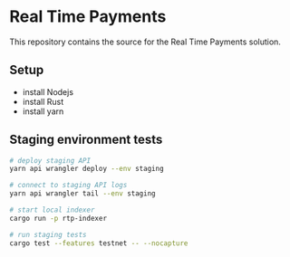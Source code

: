 # Real Time Payments

This repository contains the source for the Real Time Payments solution.

## Setup

- install Nodejs
- install Rust
- install yarn

## Staging environment tests

```sh
# deploy staging API
yarn api wrangler deploy --env staging

# connect to staging API logs
yarn api wrangler tail --env staging

# start local indexer
cargo run -p rtp-indexer

# run staging tests
cargo test --features testnet -- --nocapture
```

